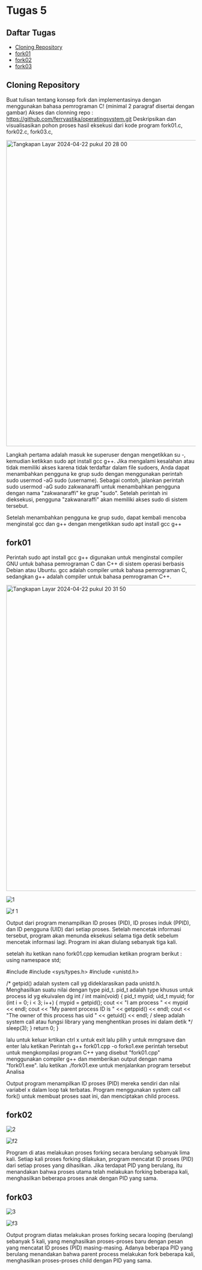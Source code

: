 # Tugas 5

## Daftar Tugas
- [Cloning Repository](https://github.com/zakwanaraffi/SysOP24-3123521030/tree/main/Tugas%205#cloning-repository)
- [fork01](https://github.com/zakwanaraffi/SysOP24-3123521030/tree/main/Tugas%205#fork01)
- [fork02](https://github.com/zakwanaraffi/SysOP24-3123521030/tree/main/Tugas%205#fork02)
- [fork03](https://github.com/zakwanaraffi/SysOP24-3123521030/tree/main/Tugas%205#fork03)

## Cloning Repository
Buat tulisan tentang konsep fork dan implementasinya dengan menggunakan bahasa pemrograman C! (minimal 2 paragraf disertai dengan gambar)
Akses dan clonning repo : https://github.com/ferryastika/operatingsystem.git
Deskripsikan dan visualisasikan pohon proses hasil eksekusi dari kode program fork01.c, fork02.c, fork03.c,

<img width="814" alt="Tangkapan Layar 2024-04-22 pukul 20 28 00" src="https://github.com/zakwanaraffi/SysOP24-3123521030/assets/160553582/521b11a1-7db2-4b50-9b7c-fa076c4534d3">

Langkah pertama adalah masuk ke superuser dengan mengetikkan su -, kemudian ketikkan sudo apt install gcc g++. Jika mengalami kesalahan atau tidak memiliki akses karena tidak terdaftar dalam file sudoers, Anda dapat menambahkan pengguna ke grup sudo dengan menggunakan perintah sudo usermod -aG sudo (username). Sebagai contoh, jalankan perintah sudo usermod -aG sudo zakwanaraffi untuk menambahkan pengguna dengan nama "zakwanaraffi" ke grup "sudo". Setelah perintah ini dieksekusi, pengguna "zakwanaraffi" akan memiliki akses sudo di sistem tersebut.

Setelah menambahkan pengguna ke grup sudo, dapat kembali mencoba menginstal gcc dan g++ dengan mengetikkan sudo apt install gcc g++

## fork01
Perintah sudo apt install gcc g++ digunakan untuk menginstal compiler GNU untuk bahasa pemrograman C dan C++ di sistem operasi berbasis Debian atau Ubuntu. gcc adalah compiler untuk bahasa pemrograman C, sedangkan g++ adalah compiler untuk bahasa pemrograman C++.

<img width="814" alt="Tangkapan Layar 2024-04-22 pukul 20 31 50" src="https://github.com/zakwanaraffi/SysOP24-3123521030/assets/160553582/067d8fa3-68ba-4fbe-8f36-6fcd8dda85c4">

![1](https://github.com/zakwanaraffi/SysOP24-3123521030/assets/160553582/ac0c67e9-aa06-4c4c-b06e-440605769b97)

![f 1](https://github.com/zakwanaraffi/SysOP24-3123521030/assets/160553582/e3ae6098-7d9b-4a7b-b66d-147eaa454fb2)


Output dari program menampilkan ID proses (PID), ID proses induk (PPID), dan ID pengguna (UID) dari setiap proses. Setelah mencetak informasi tersebut, program akan menunda eksekusi selama tiga detik sebelum mencetak informasi lagi. Program ini akan diulang sebanyak tiga kali.

setelah itu ketikan nano fork01.cpp kemudian ketikan program berikut :
using namespace std;

#include
#include <sys/types.h>
#include <unistd.h>

/* getpid() adalah system call yg dideklarasikan pada unistd.h.
Menghasilkan suatu nilai dengan type pid_t.
pid_t adalah type khusus untuk process id yg ekuivalen dg int
/
int main(void) {
pid_t mypid;
uid_t myuid;
for (int i = 0; i < 3; i++) {
mypid = getpid();
cout << "I am process " << mypid << endl;
cout << "My parent process ID is " << getppid() << endl;
cout << "The owner of this process has uid " << getuid()
<< endl;
/ sleep adalah system call atau fungsi library
yang menghentikan proses ini dalam detik
*/
sleep(3);
}
return 0;
}

lalu untuk keluar krtikan ctrl x untuk exit lalu pilih y untuk mrngrsave dan enter
lalu ketikan Perintah g++ fork01.cpp -o forko1.exe
perintah tersebut untuk mengkompilasi program C++ yang disebut "fork01.cpp" menggunakan compiler g++ dan memberikan output dengan nama "fork01.exe".
lalu ketikan ./fork01.exe untuk menjalankan program tersebut
Analisa

Output program menampilkan ID proses (PID) mereka sendiri dan nilai variabel x dalam loop tak terbatas. Program menggunakan system call fork() untuk membuat proses saat ini, dan menciptakan child process.

## fork02
![2](https://github.com/zakwanaraffi/SysOP24-3123521030/assets/160553582/637015d1-991b-4db7-8c13-84dcd7f6221a)

![f2](https://github.com/zakwanaraffi/SysOP24-3123521030/assets/160553582/c77d8acb-8d7f-43e5-b04e-3b4efdcf18d2)

Program di atas melakukan proses forking secara berulang sebanyak lima kali. Setiap kali proses forking dilakukan, program mencatat ID proses (PID) dari setiap proses yang dihasilkan. Jika terdapat PID yang berulang, itu menandakan bahwa proses utama telah melakukan forking beberapa kali, menghasilkan beberapa proses anak dengan PID yang sama.

## fork03
![3](https://github.com/zakwanaraffi/SysOP24-3123521030/assets/160553582/ef38a95c-7914-467a-b845-1021f6b3d8d8)

![f3](https://github.com/zakwanaraffi/SysOP24-3123521030/assets/160553582/39d3f4d0-84c3-4aca-87fd-f7051a4f3e23)

Output program diatas melakukan proses forking secara looping (berulang) sebanyak 5 kali, yang menghasilkan proses-proses baru dengan pesan yang mencatat ID proses (PID) masing-masing. Adanya beberapa PID yang berulang menandakan bahwa parent process melakukan fork beberapa kali, menghasilkan proses-proses child dengan PID yang sama.

